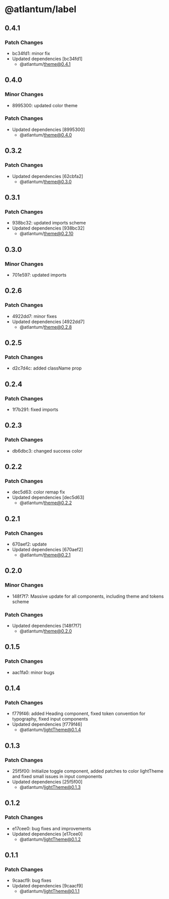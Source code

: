 # @atlantum/label

## 0.4.1

### Patch Changes

-   bc34fd1: minor fix
-   Updated dependencies [bc34fd1]
    -   @atlantum/theme@0.4.1

## 0.4.0

### Minor Changes

-   8995300: updated color theme

### Patch Changes

-   Updated dependencies [8995300]
    -   @atlantum/theme@0.4.0

## 0.3.2

### Patch Changes

-   Updated dependencies [62cbfa2]
    -   @atlantum/theme@0.3.0

## 0.3.1

### Patch Changes

-   938bc32: updated imports scheme
-   Updated dependencies [938bc32]
    -   @atlantum/theme@0.2.10

## 0.3.0

### Minor Changes

-   701e597: updated imports

## 0.2.6

### Patch Changes

-   4922dd7: minor fixes
-   Updated dependencies [4922dd7]
    -   @atlantum/theme@0.2.8

## 0.2.5

### Patch Changes

-   d2c7d4c: added className prop

## 0.2.4

### Patch Changes

-   1f7b291: fixed imports

## 0.2.3

### Patch Changes

-   db6dbc3: changed success color

## 0.2.2

### Patch Changes

-   dec5d63: color remap fix
-   Updated dependencies [dec5d63]
    -   @atlantum/theme@0.2.2

## 0.2.1

### Patch Changes

-   670aef2: update
-   Updated dependencies [670aef2]
    -   @atlantum/theme@0.2.1

## 0.2.0

### Minor Changes

-   148f7f7: Massive update for all components, including theme and tokens scheme

### Patch Changes

-   Updated dependencies [148f7f7]
    -   @atlantum/theme@0.2.0

## 0.1.5

### Patch Changes

-   aac1fa0: minor bugs

## 0.1.4

### Patch Changes

-   f779f46: added Heading component, fixed token convention for typography, fixed input components
-   Updated dependencies [f779f46]
    -   @atlantum/lightTheme@0.1.4

## 0.1.3

### Patch Changes

-   25f5f00: Initialize toggle component, added patches to color lightTheme and fixed small issues in input components
-   Updated dependencies [25f5f00]
    -   @atlantum/lightTheme@0.1.3

## 0.1.2

### Patch Changes

-   e17cee0: bug fixes and improvements
-   Updated dependencies [e17cee0]
    -   @atlantum/lightTheme@0.1.2

## 0.1.1

### Patch Changes

-   9caacf9: bug fixes
-   Updated dependencies [9caacf9]
    -   @atlantum/lightTheme@0.1.1
